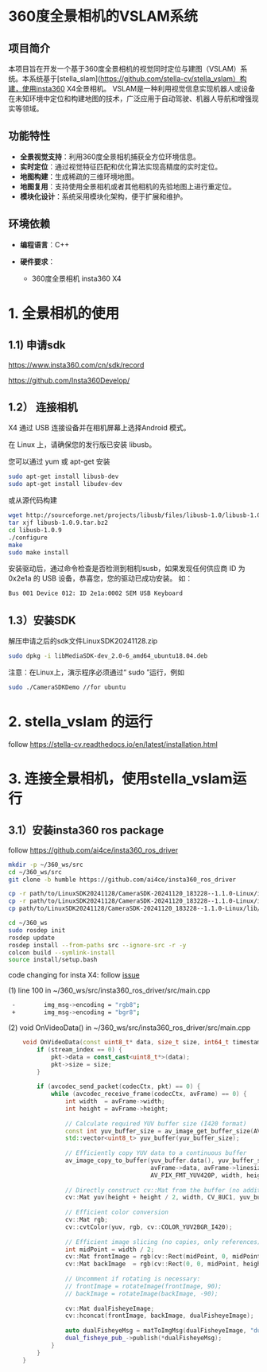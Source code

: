 # 360度全景相机的VSLAM系统

## 项目简介
本项目旨在开发一个基于360度全景相机的视觉同时定位与建图（VSLAM）系统。本系统基于[stella_slam](https://github.com/stella-cv/stella_vslam）构建，使用insta360 X4全景相机。
VSLAM是一种利用视觉信息实现机器人或设备在未知环境中定位和构建地图的技术，广泛应用于自动驾驶、机器人导航和增强现实等领域。

## 功能特性
- **全景视觉支持**：利用360度全景相机捕获全方位环境信息。
- **实时定位**：通过视觉特征匹配和优化算法实现高精度的实时定位。
- **地图构建**：生成稀疏的三维环境地图。
- **地图复用**：支持使用全景相机或者其他相机的先验地图上进行重定位。
- **模块化设计**：系统采用模块化架构，便于扩展和维护。

## 环境依赖
- **编程语言**：C++

- **硬件要求**：
    - 360度全景相机 insta360 X4


# 1. 全景相机的使用

## 1.1) 申请sdk
https://www.insta360.com/cn/sdk/record

https://github.com/Insta360Develop/


## 1.2） 连接相机
X4
通过 USB 连接设备并在相机屏幕上选择Android 模式。

在 Linux 上，请确保您的发行版已安装 libusb。

您可以通过 yum 或 apt-get 安装
``` bash
sudo apt-get install libusb-dev
sudo apt-get install libudev-dev
```
或从源代码构建
``` bash
wget http://sourceforge.net/projects/libusb/files/libusb-1.0/libusb-1.0.9/libusb-1.0.9.tar.bz2
tar xjf libusb-1.0.9.tar.bz2
cd libusb-1.0.9
./configure 
make
sudo make install
```
安装驱动后，通过命令检查是否检测到相机lsusb，如果发现任何供应商 ID 为 0x2e1a 的 USB 设备，恭喜您，您的驱动已成功安装。
如：
``` bash
Bus 001 Device 012: ID 2e1a:0002 SEM USB Keyboard
```

## 1.3）安装SDK
解压申请之后的sdk文件LinuxSDK20241128.zip
``` bash
sudo dpkg -i libMediaSDK-dev_2.0-6_amd64_ubuntu18.04.deb 

```
注意：在Linux上，演示程序必须通过“ sudo ”运行，例如
``` bash
sudo ./CameraSDKDemo //for ubuntu
```


# 2. stella_vslam 的运行
follow https://stella-cv.readthedocs.io/en/latest/installation.html

# 3. 连接全景相机，使用stella_vslam运行
## 3.1）安装insta360 ros package
follow https://github.com/ai4ce/insta360_ros_driver

``` bash
mkdir -p ~/360_ws/src
cd ~/360_ws/src
git clone -b humble https://github.com/ai4ce/insta360_ros_driver

cp -r path/to/LinuxSDK20241128/CameraSDK-20241120_183228--1.1.0-Linux/include/camera/ ~/360_ws/src/insta360_ros_driver/include/
cp -r path/to/LinuxSDK20241128/CameraSDK-20241120_183228--1.1.0-Linux/include/stream/ ~/360_ws/src/insta360_ros_driver/include/
cp path/to/LinuxSDK20241128/CameraSDK-20241120_183228--1.1.0-Linux/lib/libCameraSDK.so ~/360_ws/src/insta360_ros_driver/lib/

cd ~/360_ws
sudo rosdep init
rosdep update
rosdep install --from-paths src --ignore-src -r -y
colcon build --symlink-install
source install/setup.bash
```

code changing for insta X4: follow [issue](https://github.com/ai4ce/insta360_ros_driver/issues/13#issuecomment-2727005037)

(1) line 100 in ~/360_ws/src/insta360_ros_driver/src/main.cpp
``` bash
 -        img_msg->encoding = "rgb8";
 +        img_msg->encoding = "bgr8";
```
(2) void OnVideoData() in ~/360_ws/src/insta360_ros_driver/src/main.cpp
``` c++
    void OnVideoData(const uint8_t* data, size_t size, int64_t timestamp, uint8_t streamType, int stream_index = 0) override {
        if (stream_index == 0) {
            pkt->data = const_cast<uint8_t*>(data);
            pkt->size = size;
        }
    
        if (avcodec_send_packet(codecCtx, pkt) == 0) {
            while (avcodec_receive_frame(codecCtx, avFrame) == 0) {
                int width  = avFrame->width;
                int height = avFrame->height;
    
                // Calculate required YUV buffer size (I420 format)
                const int yuv_buffer_size = av_image_get_buffer_size(AV_PIX_FMT_YUV420P, width, height, 1);
                std::vector<uint8_t> yuv_buffer(yuv_buffer_size);
    
                // Efficiently copy YUV data to a continuous buffer
                av_image_copy_to_buffer(yuv_buffer.data(), yuv_buffer_size,
                                        avFrame->data, avFrame->linesize,
                                        AV_PIX_FMT_YUV420P, width, height, 1);
    
                // Directly construct cv::Mat from the buffer (no additional copies)
                cv::Mat yuv(height + height / 2, width, CV_8UC1, yuv_buffer.data());
    
                // Efficient color conversion
                cv::Mat rgb;
                cv::cvtColor(yuv, rgb, cv::COLOR_YUV2BGR_I420);
    
                // Efficient image slicing (no copies, only references)
                int midPoint = width / 2;
                cv::Mat frontImage = rgb(cv::Rect(midPoint, 0, midPoint, height));
                cv::Mat backImage  = rgb(cv::Rect(0, 0, midPoint, height));
    
                // Uncomment if rotating is necessary:
                // frontImage = rotateImage(frontImage, 90);
                // backImage = rotateImage(backImage, -90);
    
                cv::Mat dualFisheyeImage;
                cv::hconcat(frontImage, backImage, dualFisheyeImage);
    
                auto dualFisheyeMsg = matToImgMsg(dualFisheyeImage, "dual_fisheye_frame");
                dual_fisheye_pub_->publish(*dualFisheyeMsg);
            }
        }
    }
```